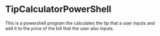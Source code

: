# TipCalculatorPowerShell

This is a powershell program the calculates the tip that a user inputs and add it to the price of the bill that the user also inputs.  
